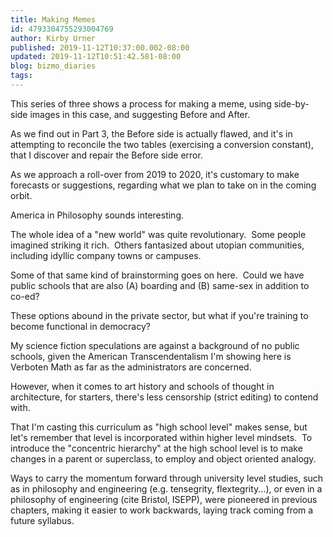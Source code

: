 ```yaml
---
title: Making Memes
id: 4793304755293004769
author: Kirby Urner
published: 2019-11-12T10:37:00.002-08:00
updated: 2019-11-12T10:51:42.581-08:00
blog: bizmo_diaries
tags: 
---
```


This series of three shows a process for making a meme, using side-by-side images in this case, and suggesting Before and After.

As we find out in Part 3, the Before side is actually flawed, and it's in attempting to reconcile the two tables (exercising a conversion constant), that I discover and repair the Before side error.

As we approach a roll-over from 2019 to 2020, it's customary to make forecasts or suggestions, regarding what we plan to take on in the coming orbit.

America in Philosophy sounds interesting.

The whole idea of a "new world" was quite revolutionary.  Some people imagined striking it rich.  Others fantasized about utopian communities, including idyllic company towns or campuses.

Some of that same kind of brainstorming goes on here.  Could we have public schools that are also (A) boarding and (B) same-sex in addition to co-ed? 

These options abound in the private sector, but what if you're training to become functional in democracy?

My science fiction speculations are against a background of no public schools, given the American Transcendentalism I'm showing here is Verboten Math as far as the administrators are concerned. 

However, when it comes to art history and schools of thought in architecture, for starters, there's less censorship (strict editing) to contend with.

That I'm casting this curriculum as "high school level" makes sense, but let's remember that level is incorporated within higher level mindsets.  To introduce the "concentric hierarchy" at the high school level is to make changes in a parent or superclass, to employ and object oriented analogy.

Ways to carry the momentum forward through university level studies, such as in philosophy and engineering (e.g. tensegrity, flextegrity...), or even in a philosophy of engineering (cite Bristol, ISEPP), were pioneered in previous chapters, making it easier to work backwards, laying track coming from a future syllabus.